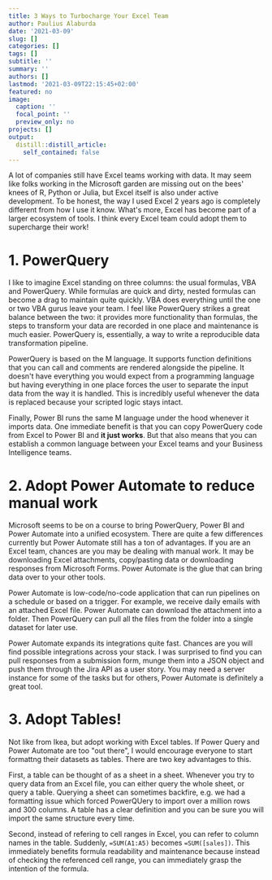 ```yaml
---
title: 3 Ways to Turbocharge Your Excel Team
author: Paulius Alaburda
date: '2021-03-09'
slug: []
categories: []
tags: []
subtitle: ''
summary: ''
authors: []
lastmod: '2021-03-09T22:15:45+02:00'
featured: no
image:
  caption: ''
  focal_point: ''
  preview_only: no
projects: []
output:
  distill::distill_article:
    self_contained: false
---
```


A lot of companies still have Excel teams working with data. It may seem like folks working in the Microsoft garden are missing out on the bees' knees of R, Python or Julia, but Excel itself is also under active development. To be honest, the way I used Excel 2 years ago is completely different from how I use it know. What's more, Excel has become part of a larger ecosystem of tools. I think every Excel team could adopt them to supercharge their work!

# 1. PowerQuery

I like to imagine Excel standing on three columns: the usual formulas, VBA and PowerQuery. While formulas are quick and dirty, nested formulas can become a drag to maintain quite quickly. VBA does everything until the one or two VBA gurus leave your team. I feel like PowerQuery strikes a great balance between the two: it provides more functionality than formulas, the steps to transform your data are recorded in one place and maintenance is much easier. PowerQuery is, essentially, a way to write a reproducible data transformation pipeline.

PowerQuery is based on the M language. It supports function definitions that you can call and comments are rendered alongside the pipeline. It doesn't have everything you would expect from a programming language but having everything in one place forces the user to separate the input data from the way it is handled. This is incredibly useful whenever the data is replaced because your scripted logic stays intact.

Finally, Power BI runs the same M language under the hood whenever it imports data. One immediate benefit is that you can copy PowerQuery code from Excel to Power BI and __it just works__. But that also means that you can establish a common language between your Excel teams and your Business Intelligence teams. 

# 2. Adopt Power Automate to reduce manual work

Microsoft seems to be on a course to bring PowerQuery, Power BI and Power Automate into a unified ecosystem. There are quite a few differences currently but Power Automate still has a ton of advantages. If you are an Excel team, chances are you may be dealing with manual work. It may be downloading Excel attachments, copy/pasting data or downloading responses from Microsoft Forms. Power Automate is the glue that can bring data over to your other tools.

Power Automate is low-code/no-code application that can run pipelines on a schedule or based on a trigger. For example, we receive daily emails with an attached Excel file. Power Automate can download the attachment into a folder. Then PowerQuery can pull all the files from the folder into a single dataset for later use.

Power Automate expands its integrations quite fast. Chances are you will find possible integrations across your stack. I was surprised to find you can pull responses from a submission form, munge them into a JSON object and push them through the Jira API as a user story. You may need a server instance for some of the tasks but for others, Power Automate is definitely a great tool.

# 3. Adopt Tables!

Not like from Ikea, but adopt working with Excel tables. If Power Query and Power Automate are too "out there", I would encourage everyone to start formattng their datasets as tables. There are two key advantages to this.

First, a table can be thought of as a sheet in a sheet. Whenever you try to query data from an Excel file, you can either query the whole sheet, or query a table. Querying a sheet can sometimes backfire, e.g. we had a formatting issue which forced PowerQUery to import over a million rows and 300 columns. A table has a clear definition and you can be sure you will import the same structure every time.

Second, instead of refering to cell ranges in Excel, you can refer to column names in the table. Suddenly, `=SUM(A1:A5)` becomes `=SUM([sales])`. This immediately benefits formula readability and maintenance because instead of checking the referenced cell range, you can immediately grasp the intention of the formula.









